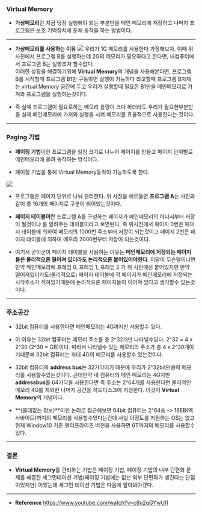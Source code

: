 ### Virtual Memory
- **가상메모리**란 지금 당장 실행해야 되는 부분만을 메인 메모리에 저장하고 나머지 프로그램은 보조 기억장치에 둔채 동작을 하는 방법이다.
---

- **가상메모리를 사용하는 이유**
![](https://velog.velcdn.com/images/cdbchan/post/0449adbd-8d77-443a-8151-0b98d8267cf4/image.PNG)
우리가 1G 메모리를 사용한다 가정해보자. 이때 위사진에서 프로그램 B를 실행하는데 2G의 메모리가 필요하다고 한다면, 내컴퓨터에서 프로그램 B는 실행조차 할수없다.  
이러한 상황을 해결하기위해 **Virtual Memory**의 개념을 사용해본다면, 프로그램 B를 시작할때 프로그램 B1만 구동하면 실행이 가능하다 라고할때 프로그램 B자체는 virtual Memory 공간에 두고 우리가 실행할때 필요한 B1만을 메인메모리로 가져와 프로그램을 실행하는것이다. 

- 즉 실제 프로그램이 필요로하는 메모리 용량이 크다 하더라도 우리가 필요한부분만을 실제 메인메모리에 가져와 실행을 시켜 메모리를 효율적으로 사용한다는 것이다. 

---

### Paging 기법

- **페이징 기법**이란 프로그램을 일정 크기로 나누어 페이지를 만들고 페이지 단위별로 메인메오리에 올려 동작하는 방식이다.

- 페이징 기법을 통해 Virtual Memory동작이 가능하도록 한다.

![](https://velog.velcdn.com/images/cdbchan/post/9b1bed91-9733-4592-93d0-5e20fa2d3897/image.PNG)

- 프로그램은 페이지 단위로 나눠 관리한다.
위 사진을 예로들면 **프로그램 A**는 사진과같이 총 16개의 페이지로 구분이 되어있는것이다.

- **페이지 테이블이**란 프로그램 A를 구성하는 페이지가 메인메모리의 어디서부터 저장이 될것이냐 를 알려주는 테이블이라고 보면된다. 
즉 위사진에서 페이지 0번은 페이지 테이블에 의하여 메모리의 1000번 주소부터 저장이 되는것이고 페이지 2번은 페이지 테이블에 의하여 메모리 2000번부터 저장이 되는것이다. 

- 여기서 굳이굳이 페이지 테이블을 사용하는 이유는 **메인메모리에 저장되는 페이지들은 물리적으론 떨어져 있더라도 논리적으론 붙어있어야한다**. 이말이 무슨말이냐면 만약 메인메모리에 프레임 0, 프레임 1, 프레임 2 가 위 사진에선 붙어있지만 만약 떨어져있더라도(물리적으로) 페이지 테이블에 각 페이지가 메인메모리에 저장되는 시작주소가 적혀있기때문에 논리적으론 페이지들이 이어져 있다고 생각할수 있는것이다.

---

### 주소공간

- 32bit 컴퓨터를 사용한다면 메인메모리는 4G까지만 사용할수 있다. 

- 이 이유는 32bit 컴퓨터는 메모리 주소를 총 2^32개만 나타낼수있다. 2^32 = 4 x 2^30 (2^30 = GB)이다. 따라서 나타낼수 있는 메모리의 주소가 총 4 x 2^30개이기때문에 32bit 컴퓨터는 최대 4G의 메모리를 사용할수 있는것이다.

- 32bit 컴퓨터의 **address bus**는 32가닥이기 때문에 우리가 2^32bit만큼의 메모리를 사용할수있는것이다.
근데만약 내 컴퓨터의 메인 메모리는 4G지만  **addressbus**를 64가닥을 사용한다면 즉 주소는 2^64개를 사용한다면 물리적인 메모리 4G를 제외한 나머지 공간을 하드디스크에 지정한다. 이것이 **Virtual Memory**의 개념이다.


- **(쓸데없는 정보)**이런 논리로 접근해보면 64bit 컴퓨터는 2^64승 -> 16EB(엑사바이트)까지의 메모리를 사용할수있다는건데 사실 이정도를 지원하는 OS는 없고
현재 Window10 기준 엔터프라이즈 버전을 사용하면 6T까지의 메모리를 사용할수 있다. 

---

### 결론
- **Virtual Memory**를 관리하는 기법은 페이징 기법, 페이징 기법의 내부 단편화 문제를 해결한 세그먼테이션 기법(페이징 기법에는 없는 외부 단편화가 생긴다는 단점이있지만) 이있는데 세그먼 테이션 기법은 다음에 알아봐야겠다.


---
- **Reference**
https://www.youtube.com/watch?v=c8u2qGYwUfI

